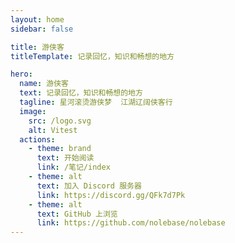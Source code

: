 ```yaml
---
layout: home
sidebar: false

title: 游侠客
titleTemplate: 记录回忆，知识和畅想的地方

hero:
  name: 游侠客
  text: 记录回忆，知识和畅想的地方
  tagline: 星河滚烫游侠梦  江湖辽阔侠客行
  image:
    src: /logo.svg
    alt: Vitest
  actions:
    - theme: brand
      text: 开始阅读
      link: /笔记/index
    - theme: alt
      text: 加入 Discord 服务器
      link: https://discord.gg/QFk7d7Pk
    - theme: alt
      text: GitHub 上浏览
      link: https://github.com/nolebase/nolebase
---
```


<HomePage />
